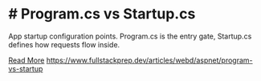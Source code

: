 # # Program.cs vs Startup.cs

App startup configuration points. Program.cs is the entry gate, Startup.cs defines how requests flow inside.

[Read More](https://www.fullstackprep.dev/articles/webd/aspnet/program-vs-startup) https://www.fullstackprep.dev/articles/webd/aspnet/program-vs-startup